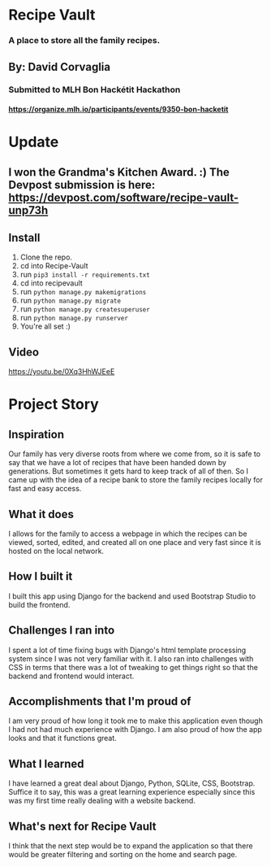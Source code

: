 # Recipe Vault

### A place to store all the family recipes.

## By: David Corvaglia  

### Submitted to MLH Bon Hackétit Hackathon

#### https://organize.mlh.io/participants/events/9350-bon-hacketit

# Update

## I won the Grandma's Kitchen Award. :) The Devpost submission is here: https://devpost.com/software/recipe-vault-unp73h

## Install
1. Clone the repo.
2. cd into Recipe-Vault
3. run <code>pip3 install -r requirements.txt</code>
4. cd into recipevault
5. run <code>python manage.py makemigrations</code>
6. run <code>python manage.py migrate</code>
7. run <code>python manage.py createsuperuser</code>
8. run <code>python manage.py runserver</code>
9. You're all set :)

## Video
https://youtu.be/0Xq3HhWJEeE
# Project Story

## Inspiration
Our family has very diverse roots from where we come from, so it is safe to say that we have a lot of recipes that have been handed down by generations. But sometimes it gets hard to keep track of all of then. So I came up with the idea of a recipe bank to store the family recipes locally for fast and easy access.
## What it does
I allows for the family to access a webpage in which the recipes can be viewed, sorted, edited, and created all on one place and very fast since it is hosted on the local network.
## How I built it
I built this app using Django for the backend and used Bootstrap Studio to build the frontend.
## Challenges I ran into
I spent a lot of time fixing bugs with Django's html template processing system since I was not very familiar with it. I also ran into challenges with CSS in terms that there was a lot of tweaking to get things right so that the backend and frontend would interact.
## Accomplishments that I'm proud of
I am very proud of how long it took me to make this application even though I had not had much experience with Django. I am also proud of how the app looks and that it functions great.
## What I learned
I have learned a great deal about Django, Python, SQLite, CSS, Bootstrap. Suffice it to say, this was a great learning experience especially since this was my first time really dealing with a website backend.
## What's next for Recipe Vault
I think that the next step would be to expand the application so that there would be greater filtering and sorting on the home and search page.
